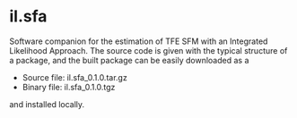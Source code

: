 # il.sfa

Software companion for the estimation of TFE SFM with an Integrated Likelihood Approach. The source code is given with the typical structure of a package, and the built package can be easily downloaded as a

- Source file: il.sfa_0.1.0.tar.gz 
- Binary file: il.sfa_0.1.0.tgz 

and installed locally.
